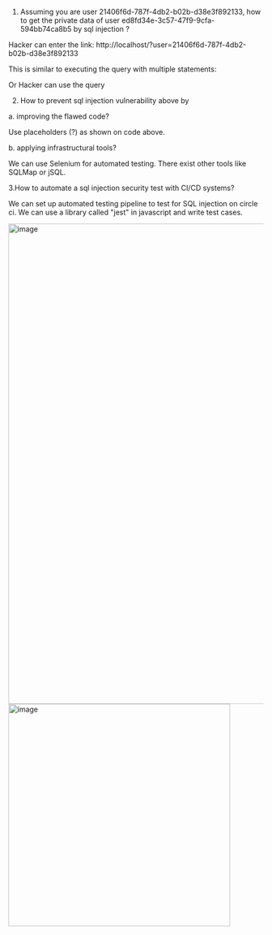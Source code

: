 1. Assuming you are user 21406f6d-787f-4db2-b02b-d38e3f892133, how to get the private data of user ed8fd34e-3c57-47f9-9cfa-594bb74ca8b5 by sql injection ?

Hacker can enter the link: http://localhost/?user=21406f6d-787f-4db2-b02b-d38e3f892133

This is similar to executing the query with multiple statements:

Or Hacker can use the query 

2. How to prevent sql injection vulnerability above by

a. improving the flawed code? 

Use placeholders (?) as shown on code above.

b. applying infrastructural tools?

We can use Selenium for automated testing.
There exist other tools like SQLMap or jSQL.


3.How to automate a sql injection security test with CI/CD systems?

We can set up automated testing pipeline to test for SQL injection on circle ci. We can use a library called "jest" in javascript and write test cases.

<img width="946" alt="image" src="https://user-images.githubusercontent.com/33653833/198929408-f1b46fcb-9416-42f6-bcfd-5e2aef7ce4a9.png">

<img width="438" alt="image" src="https://user-images.githubusercontent.com/33653833/198929938-90d4af74-6013-48fe-a7b9-5bfa393b83c5.png">

